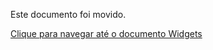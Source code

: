 Este documento foi movido.

[Clique para navegar até o documento Widgets](../UI/AspNetCore/Widgets.md)